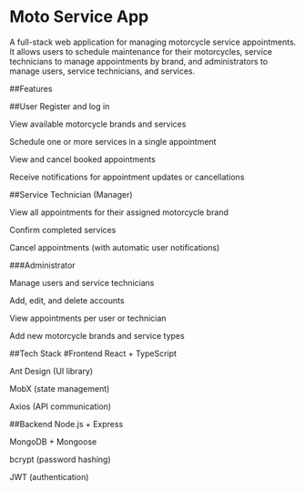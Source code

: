 # Moto Service App

A full-stack web application for managing motorcycle service appointments.
It allows users to schedule maintenance for their motorcycles, service technicians to manage appointments by brand, and administrators to manage users, service technicians, and services.

##Features


##User
Register and log in

View available motorcycle brands and services

Schedule one or more services in a single appointment

View and cancel booked appointments

Receive notifications for appointment updates or cancellations


##Service Technician (Manager)

View all appointments for their assigned motorcycle brand

Confirm completed services

Cancel appointments (with automatic user notifications)


###Administrator

Manage users and service technicians

Add, edit, and delete accounts

View appointments per user or technician

Add new motorcycle brands and service types

##Tech Stack 
#Frontend
React + TypeScript

Ant Design (UI library)

MobX (state management)

Axios (API communication)

##Backend
Node.js + Express

MongoDB + Mongoose

bcrypt (password hashing)

JWT (authentication)

